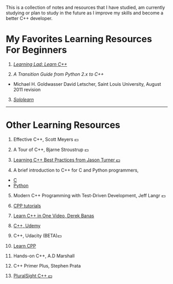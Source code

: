 This is a collection of notes and resources that I have studied, am currently studying
or plan to study in the future as I improve my skills and become a better C++ developer.

# My Favorites Learning Resources For Beginners

1. [_Learning Lad: Learn C++_](https://www.youtube.com/playlist?list=PLfVsf4Bjg79Cu5MYkyJ-u4SyQmMhFeC1C)

2. _A Transition Guide from Python 2.x to C++_
- Michael H. Goldwasser David Letscher, Saint Louis University, August 2011 revision

3. [_Sololearn_](https://www.sololearn.com/Play/CPlusPlus)

---

# Other Learning Resources

1. Effective C++, Scott Meyers :dollar:

2. A Tour of C++, Bjarne Stroustrup :dollar:

3. [Learning C++ Best Practices from Jason Turner :dollar:](http://shop.oreilly.com/product/0636920049814.do?sortby=publicationDate)

4. A brief introduction to C++ for C and Python programmers,
- [C](http://users.aims.ac.za/~nneoma/cpptut/cpptut.html)
- [Python](http://users.aims.ac.za/~nneoma/cpp4py/cpptut.html)

5. Modern C++ Programming with Test-Driven Development, Jeff Langr :dollar:

6. [CPP tutorials](http://www.tenouk.com/cncplusplustutorials.html)

7. [Learn C++ in One Video, Derek Banas](https://www.youtube.com/watch?v=Rub-JsjMhWY)

8. [C++, Udemy](https://www.udemy.com/courses/search/?ref=home&src=ukw&q=c%2B%2B&price=price-free)

9. C++, Udacity (BETA):dollar:

10. [Learn CPP](http://www.learncpp.com/)

11. Hands-on C++, A.D Marshall

12. C++ Primer Plus, Stephen Prata

13. [PluralSight C++ :dollar:](https://www.pluralsight.com/paths/c-plus-plus)
